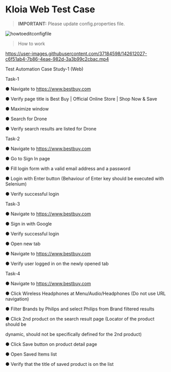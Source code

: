 # Kloia Web Test Case 

>**IMPORTANT:**  Please update config.properties file.
>
![howtoeditconfigfile](https://user-images.githubusercontent.com/37184598/142594664-c8a5aef7-e0a5-449f-a0d2-e29760f2f991.gif)

>How to work
>
https://user-images.githubusercontent.com/37184598/142612027-c6f51ab4-7b86-4eae-982d-3a3b99c2cbac.mp4

Test Automation Case Study-1 (Web)

Task-1

● Navigate to https://www.bestbuy.com

● Verify page title is Best Buy | Official Online Store | Shop Now & Save

● Maximize window

● Search for Drone

● Verify search results are listed for Drone

Task-2

● Navigate to https://www.bestbuy.com

● Go to Sign In page

● Fill login form with a valid email address and a password

● Login with Enter button (Behaviour of Enter key should be executed with Selenium)

● Verify successful login


Task-3

● Navigate to https://www.bestbuy.com

● Sign in with Google

● Verify successful login

● Open new tab

● Navigate to https://www.bestbuy.com

● Verify user logged in on the newly opened tab

Task-4

● Navigate to https://www.bestbuy.com

● Click Wireless Headphones at Menu/Audio/Headphones (Do not use URL
navigation)

● Filter Brands by Philips and select Philips from Brand filtered results

● Click 2nd product on the search result page (Locator of the product should be

dynamic, should not be specifically defined for the 2nd product)

● Click Save button on product detail page

● Open Saved Items list

● Verify that the title of saved product is on the list
